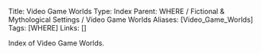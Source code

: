Title: Video Game Worlds
Type: Index
Parent: WHERE / Fictional & Mythological Settings / Video Game Worlds
Aliases: [Video_Game_Worlds]
Tags: [WHERE]
Links: []

Index of Video Game Worlds.
